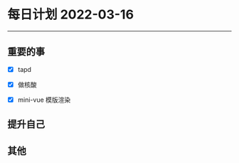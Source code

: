 #  每日计划 2022-03-16
---
## 重要的事
- [x]  tapd
- [x]  做核酸
- [x]  mini-vue 模版渲染





## 提升自己

  



## 其他








